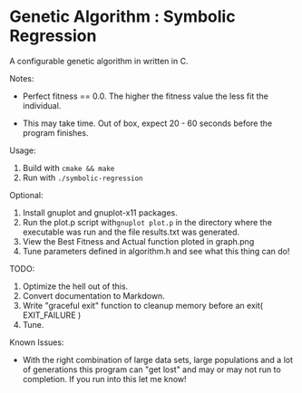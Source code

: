 Genetic Algorithm : Symbolic Regression
=================

A configurable genetic algorithm in written in C.

Notes:

- Perfect fitness == 0.0. The higher the fitness value the less fit the individual.

- This may take time. Out of box, expect 20 - 60 seconds before the program finishes.

Usage:

1. Build with `cmake && make`
2. Run with `./symbolic-regression`

Optional:

1. Install gnuplot and gnuplot-x11 packages.
2. Run the plot.p script with`gnuplot plot.p` in the directory where the executable was run and the file results.txt was generated.
3. View the Best Fitness and Actual function ploted in graph.png 
4. Tune parameters defined in algorithm.h and see what this thing
can do!

TODO:

1. Optimize the hell out of this.
2. Convert documentation to Markdown.
3. Write "graceful exit" function to cleanup memory before an 
exit( EXIT_FAILURE ) 
4. Tune.

Known Issues:

- With the right combination of large data sets, large populations and a lot of generations this program can "get lost" and may or may not run to completion. If you run into this let me know!
 

